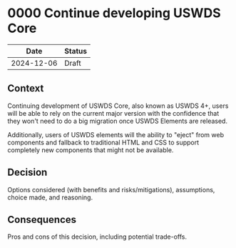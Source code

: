 <!--
The record number and the title should be in the filename.
For example:
/decisions/0000-adr-title.md
-->

<!--
PR Title:
ADR Proposal: A brief description
-->

# 0000 Continue developing USWDS Core

| Date       | Status |
| ---------- | ------ |
| 2024-12-06 | Draft  |

<!--
Status options:
- Draft
- Proposed
- Approved
- Rejected
- Deprecated
- Superseded
-->

## Context

Continuing development of USWDS Core, also known as USWDS 4+, users will be able to rely on the current major version with the confidence that they won't need to do a big migration once USWDS Elements are released.

Additionally, users of USWDS elements will the ability to "eject" from web components and fallback to traditional HTML and CSS to support completely new components that might not be available.

## Decision

Options considered (with benefits and risks/mitigations), assumptions, choice made, and reasoning.

## Consequences

Pros and cons of this decision, including potential trade-offs.
